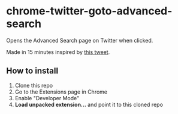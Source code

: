 # chrome-twitter-goto-advanced-search
Opens the Advanced Search page on Twitter when clicked.

Made in 15 minutes inspired by [this tweet](https://twitter.com/warpling/status/950483107202809857).

## How to install
1. Clone this repo
2. Go to the Extensions page in Chrome
3. Enable "Developer Mode"
4. **Load unpacked extension...** and point it to this cloned repo
